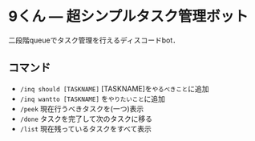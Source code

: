 # 9くん ― 超シンプルタスク管理ボット
二段階queueでタスク管理を行えるディスコードbot．

## コマンド
- `/inq should [TASKNAME]` [TASKNAME]を`やるべきこと`に追加
- `/inq wantto [TASKNAME]` を`やりたいこと`に追加
- `/peek` 現在行うべきタスクを(一つ)表示
- `/done` タスクを完了して次のタスクに移る
- `/list` 現在残っているタスクをすべて表示
